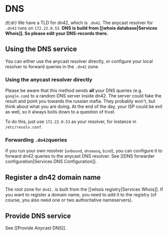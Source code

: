 # DNS

*(tl;dr)* We have a TLD for dn42, which is `.dn42`. The anycast resolver for `.dn42` runs on `172.22.0.53`.
**DNS is build from [[whois database|Services Whois]]. So please edit your DNS-records there.**

## Using the DNS service

You can either use the anycast resolver directly, or configure your local resolver to forward queries in the `.dn42` zone.

### Using the anycast resolver directly

Please be aware that this method sends **all** your DNS queries (e.g. `google.com`) to a random DNS server inside dn42. The server could fake the result and point you towards the russian mafia. They probably won't, but think about what you are doing. At the end of the day, your ISP could be evil as well, so it always boils down to a question of trust.

To do this, just use `172.22.0.53` as your resolver, for instance in `/etc/resolv.conf`.

### Forwarding `.dn42`queries

If you run your own resolver (`unbound`, `dnsmasq`, `bind`), you can configure it to forward dn42 queries to the anycast DNS resolver. See [[DNS forwarder configuration|Services DNS Configuration]].

## Register a dn42 domain name

The root zone for `dn42.` is built from the [[whois registry|Services Whois]]. If you want to register a domain name, you need to add it to the registry (of course, you also need one or two authoritative nameservers).

## Provide DNS service

See [[Provide Anycast DNS]].